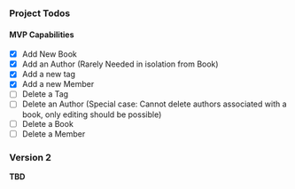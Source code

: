 ### Project Todos

#### MVP Capabilities
- [X] Add New Book
- [X] Add an Author (Rarely Needed in isolation from Book)
- [X] Add a new tag
- [X] Add a new Member
- [ ] Delete a Tag
- [ ] Delete an Author (Special case: Cannot delete authors associated with a book, only editing should be possible)
- [ ] Delete a Book
- [ ] Delete a Member

### Version 2
**TBD**